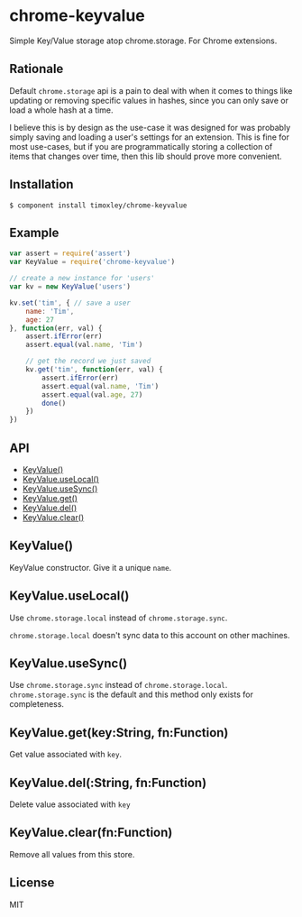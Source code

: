 
# chrome-keyvalue

  Simple Key/Value storage atop chrome.storage. For Chrome extensions.

## Rationale

Default `chrome.storage` api is a pain to deal with when it comes to
things like updating or removing specific values in hashes, since you
can only save or load a whole hash at a time.

I believe this is by design as the use-case it was designed for was
probably simply saving and loading a user's settings for an extension.
This is fine for most use-cases, but if you are programmatically storing
a collection of items that changes over time, then this lib
should prove more convenient.

## Installation

    $ component install timoxley/chrome-keyvalue

## Example

```js
var assert = require('assert')
var KeyValue = require('chrome-keyvalue')

// create a new instance for 'users'
var kv = new KeyValue('users')

kv.set('tim', { // save a user
	name: 'Tim',
	age: 27
}, function(err, val) {
	assert.ifError(err)
	assert.equal(val.name, 'Tim')

	// get the record we just saved
	kv.get('tim', function(err, val) {
		assert.ifError(err)
		assert.equal(val.name, 'Tim')
		assert.equal(val.age, 27)
		done()
	})
})

```

## API

  - [KeyValue()](#keyvalue)
  - [KeyValue.useLocal()](#keyvalueuselocal)
  - [KeyValue.useSync()](#keyvalueusesync)
  - [KeyValue.get()](#keyvaluegetkeystringfnfunction)
  - [KeyValue.del()](#keyvaluedelstringfnfunction)
  - [KeyValue.clear()](#keyvalueclearfnfunction)

## KeyValue()

  KeyValue constructor. Give it a unique `name`.

## KeyValue.useLocal()

  Use `chrome.storage.local` instead of `chrome.storage.sync`.

  `chrome.storage.local` doesn't sync data to
  this account on other machines.

## KeyValue.useSync()

  Use `chrome.storage.sync` instead of `chrome.storage.local`. `chrome.storage.sync` is the default
  and this method only exists for completeness.

## KeyValue.get(key:String, fn:Function)

  Get value associated with `key`.

## KeyValue.del(:String, fn:Function)

  Delete value associated with `key`

## KeyValue.clear(fn:Function)

  Remove all values from this store.

## License

  MIT
